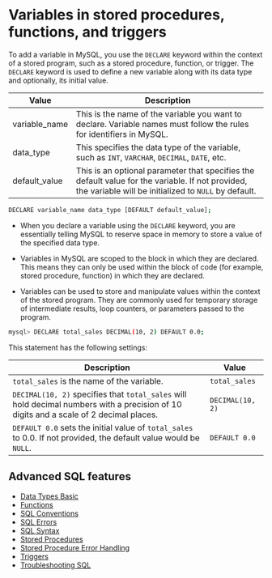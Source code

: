 # Variables in stored procedures, functions, and triggers

To add a variable in MySQL, you use the `DECLARE` keyword within the context of a stored program, such as a stored procedure, function, or trigger. The `DECLARE` keyword is used to define a new variable along with its data type and optionally, its initial value.


| Value           | Description                                                                                                                           |
|-----------------|---------------------------------------------------------------------------------------------------------------------------------------|
| variable_name   | This is the name of the variable you want to declare. Variable names must follow the rules for identifiers in MySQL.                |
| data_type       | This specifies the data type of the variable, such as `INT`, `VARCHAR`, `DECIMAL`, `DATE`, etc.                                    |
| default_value   | This is an optional parameter that specifies the default value for the variable. If not provided, the variable will be initialized to `NULL` by default. |

```{.bash data-prompt="mysql>"}
DECLARE variable_name data_type [DEFAULT default_value];
```

- When you declare a variable using the `DECLARE` keyword, you are essentially telling MySQL to reserve space in memory to store a value of the specified data type.

- Variables in MySQL are scoped to the block in which they are declared. This means they can only be used within the block of code (for example, stored procedure, function) in which they are declared.

- Variables can be used to store and manipulate values within the context of the stored program. They are commonly used for temporary storage of intermediate results, loop counters, or parameters passed to the program.

```{.bash data-prompt="mysql>"}
mysql> DECLARE total_sales DECIMAL(10, 2) DEFAULT 0.0;
```

This statement has the following settings:

| Description                                                           | Value                                      |
|----------------------------------------------------------------------|--------------------------------------------|
| `total_sales` is the name of the variable.                           | `total_sales`                              |
| `DECIMAL(10, 2)` specifies that `total_sales` will hold decimal numbers with a precision of 10 digits and a scale of 2 decimal places. | `DECIMAL(10, 2)`                           |
| `DEFAULT 0.0` sets the initial value of `total_sales` to 0.0. If not provided, the default value would be `NULL`. | `DEFAULT 0.0`                              |

## Advanced SQL features

* [Data Types Basic](data-types-basic.md)
* [Functions](functions.md)
* [SQL Conventions](sql-conventions.md)
* [SQL Errors](sql-errors.md)
* [SQL Syntax](sql-syntax.md)
* [Stored Procedures](stored-procedures.md)
* [Stored Procedure Error Handling](stored-procedure-error-handling.md)
* [Triggers](triggers.md)
* [Troubleshooting SQL](troubleshooting-sql.md)